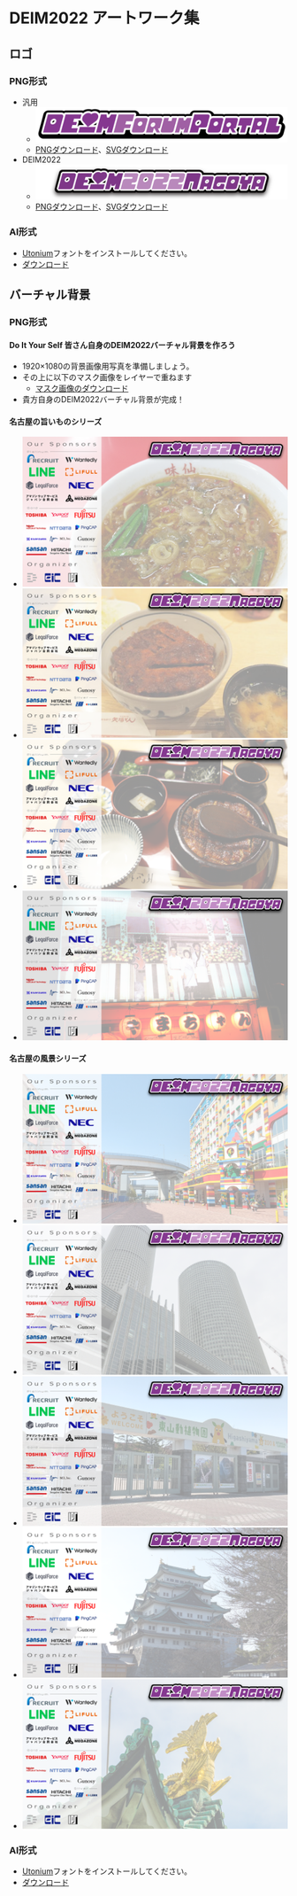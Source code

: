 # DEIM2022 アートワーク集

## ロゴ
### PNG形式
* 汎用
  * <img src="deim-logo.png">
  * [PNGダウンロード](./deim-logo.png)、[SVGダウンロード](./deim-logo.svg)
* DEIM2022
  * <img src="deim2022-logo.png">
  * [PNGダウンロード](./deim2022-logo.png)、[SVGダウンロード](./deim2022-logo.svg)

### AI形式
* [Utonium](https://www.fontspace.com/utonium-font-f18099)フォントをインストールしてください。
* [ダウンロード](./dem2022-logo.ai)

## バーチャル背景
### PNG形式
#### Do It Your Self 皆さん自身のDEIM2022バーチャル背景を作ろう
* 1920×1080の背景画像用写真を準備しましょう。
* その上に以下のマスク画像をレイヤーで重ねます
    * [マスク画像のダウンロード](./deim2022-background_base.png)
* 貴方自身のDEIM2022バーチャル背景が完成！
#### 名古屋の旨いものシリーズ
* <img src="deim2022-background_ajisen.png">
* <img src="deim2022-background_yabaton.png">
* <img src="deim2022-background_hitsumabushi.png">
* <img src="deim2022-background_yamachan.png">

#### 名古屋の風景シリーズ
* <img src="deim2022-background_rego.png">
* <img src="deim2022-background_eki.png">
* <img src="deim2022-background_zoo.png">  
* <img src="deim2022-background_castle.png">
* <img src="deim2022-background_syachihoko.png">
### AI形式
* [Utonium](https://www.fontspace.com/utonium-font-f18099)フォントをインストールしてください。
* [ダウンロード](./dem2022-background.ai)